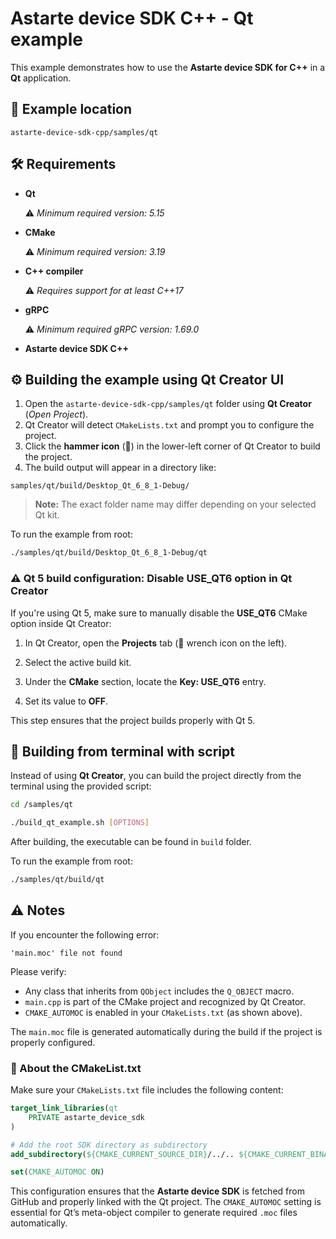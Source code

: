 <!-- (C) Copyright 2025, SECO Mind Srl

SPDX-License-Identifier: Apache-2.0 -->

# Astarte device SDK C++ - Qt example

This example demonstrates how to use the **Astarte device SDK for C++** in a **Qt** application.


## 📁 Example location

```
astarte-device-sdk-cpp/samples/qt
```


## 🛠️ Requirements

- **Qt**

  ⚠️ *Minimum required version: 5.15*

- **CMake**

    ⚠️ *Minimum required version: 3.19*

- **C++ compiler**

    ⚠️ *Requires support for at least C++17*

- **gRPC**

  ⚠️ *Minimum required gRPC version: 1.69.0*

- **Astarte device SDK C++**

## ⚙️ Building the example using Qt Creator UI

1. Open the `astarte-device-sdk-cpp/samples/qt` folder using **Qt Creator** (*Open Project*).
2. Qt Creator will detect `CMakeLists.txt` and prompt you to configure the project.
3. Click the **hammer icon** (🔨) in the lower-left corner of Qt Creator to build the project.
4. The build output will appear in a directory like:

```
samples/qt/build/Desktop_Qt_6_8_1-Debug/
```

> **Note:** The exact folder name may differ depending on your selected Qt kit.

To run the example from root:

```bash
./samples/qt/build/Desktop_Qt_6_8_1-Debug/qt
```

### ⚠️ Qt 5 build configuration: Disable USE_QT6 option in Qt Creator

If you're using Qt 5, make sure to manually disable the **USE_QT6** CMake option inside Qt Creator:

1. In Qt Creator, open the **Projects** tab (🔧 wrench icon on the left).

2. Select the active build kit.

3. Under the **CMake** section, locate the **Key: USE_QT6** entry.

4. Set its value to **OFF**.

This step ensures that the project builds properly with Qt 5.

## 🧰 Building from terminal with script

Instead of using **Qt Creator**, you can build the project directly from the terminal using the provided script:

```bash
cd /samples/qt

./build_qt_example.sh [OPTIONS]
```

After building, the executable can be found in `build` folder.

To run the example from root:

```bash
./samples/qt/build/qt
```

## ⚠️ Notes

If you encounter the following error:

```
'main.moc' file not found
```

Please verify:

- Any class that inherits from `QObject` includes the `Q_OBJECT` macro.
- `main.cpp` is part of the CMake project and recognized by Qt Creator.
- `CMAKE_AUTOMOC` is enabled in your `CMakeLists.txt` (as shown above).

The `main.moc` file is generated automatically during the build if the project is properly configured.

### 📄 About the CMakeList.txt

Make sure your `CMakeLists.txt` file includes the following content:

```cmake
target_link_libraries(qt
    PRIVATE astarte_device_sdk
)

# Add the root SDK directory as subdirectory
add_subdirectory(${CMAKE_CURRENT_SOURCE_DIR}/../.. ${CMAKE_CURRENT_BINARY_DIR}/lib_build)

set(CMAKE_AUTOMOC ON)
```

This configuration ensures that the **Astarte device SDK** is fetched from GitHub and properly linked with the Qt project. The `CMAKE_AUTOMOC` setting is essential for Qt’s meta-object compiler to generate required `.moc` files automatically.
